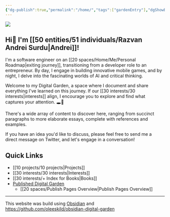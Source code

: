 ```yaml
---
{"dg-publish":true,"permalink":"/home/","tags":["gardenEntry"],"dgShowBacklinks":true,"dgShowLocalGraph":true}
---
```



![](https://i.imgur.com/v1LQMYT.png)

## Hi👋 I'm [[50 entities/51 individuals/Razvan Andrei Surdu\|Andrei]]!
I'm a software engineer on an [[20 spaces/Home/Me/Personal Roadmap\|exiting journey]], transitioning from a developer role to an entrepreneur. By day, I engage in building innovative mobile games, and by night, I delve into the fascinating worlds of AI and critical thinking.

Welcome to my Digital Garden, a space where I document and share everything I've learned on this journey. If our [[30 interests/30 interests\|interests]] align, I encourage you to explore and find what captures your attention. 🕳🐇

There's a wide array of content to discover here, ranging from succinct paragraphs to more elaborate essays, complete with references and examples.

If you have an idea you'd like to discuss, please feel free to send me a direct message on Twitter, and let's engage in a conversation!

## Quick Links
- [[10 projects/10 projects\|Projects]]
- [[30 interests/30 interests\|Interests]]
- [[30 interests/+ Index for Books\|Books]]
- [Published Digital Garden](https://razvan-andrei-surdu.eu/)
	- [[20 spaces/Publish Pages Overview\|Publish Pages Overview]]

---
This website was build using [Obsidian](https://obsidian.md/) and https://github.com/oleeskild/obsidian-digital-garden